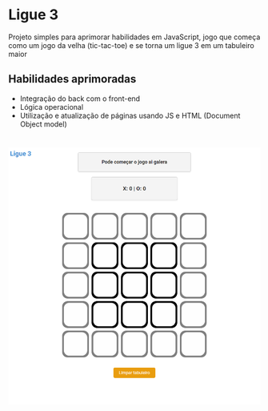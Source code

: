 # Ligue 3
Projeto simples para aprimorar habilidades em JavaScript, jogo que começa como um jogo da velha (tic-tac-toe) e se torna um ligue 3 em um tabuleiro maior

## Habilidades aprimoradas
- Integração do back com o front-end
- Lógica operacional
- Utilização e atualização de páginas usando JS e HTML (Document Object model)


#
![Tabuleiro do jogo](images\tabuleiro.png)